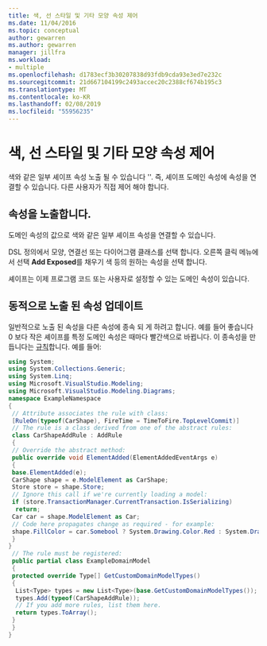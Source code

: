```yaml
---
title: 색, 선 스타일 및 기타 모양 속성 제어
ms.date: 11/04/2016
ms.topic: conceptual
author: gewarren
ms.author: gewarren
manager: jillfra
ms.workload:
- multiple
ms.openlocfilehash: d1783ecf3b30207838d93fdb9cda93e3ed7e232c
ms.sourcegitcommit: 21d667104199c2493accec20c2388cf674b195c3
ms.translationtype: MT
ms.contentlocale: ko-KR
ms.lasthandoff: 02/08/2019
ms.locfileid: "55956235"
---
```

# <a name="controlling-color-line-style-and-other-shape-properties"></a>색, 선 스타일 및 기타 모양 속성 제어

색와 같은 일부 셰이프 속성 노출 될 수 있습니다 ''. 즉, 셰이프 도메인 속성에 속성을 연결할 수 있습니다. 다른 사용자가 직접 제어 해야 합니다.

## <a name="exposing-a-property"></a>속성을 노출합니다.
 도메인 속성의 값으로 색와 같은 일부 셰이프 속성을 연결할 수 있습니다.

 DSL 정의에서 모양, 연결선 또는 다이어그램 클래스를 선택 합니다. 오른쪽 클릭 메뉴에서 선택 **Add Exposed**를 채우기 색 등의 원하는 속성을 선택 합니다.

 셰이프는 이제 프로그램 코드 또는 사용자로 설정할 수 있는 도메인 속성이 있습니다.

## <a name="dynamically-updating-an-exposed-property"></a>동적으로 노출 된 속성 업데이트
 일반적으로 노출 된 속성을 다른 속성에 종속 되 게 하려고 합니다. 예를 들어 좋습니다 0 보다 작은 셰이프를 특정 도메인 속성은 때마다 빨간색으로 바뀝니다. 이 종속성을 만듭니다는 [규칙](../modeling/rules-propagate-changes-within-the-model.md)합니다. 예를 들어:

```csharp
using System;
using System.Collections.Generic;
using System.Linq;
using Microsoft.VisualStudio.Modeling;
using Microsoft.VisualStudio.Modeling.Diagrams;
namespace ExampleNamespace
{
 // Attribute associates the rule with class:
 [RuleOn(typeof(CarShape), FireTime = TimeToFire.TopLevelCommit)]
 // The rule is a class derived from one of the abstract rules:
 class CarShapeAddRule : AddRule
 {
 // Override the abstract method:
 public override void ElementAdded(ElementAddedEventArgs e)
 {
 base.ElementAdded(e);
 CarShape shape = e.ModelElement as CarShape;
 Store store = shape.Store;
 // Ignore this call if we're currently loading a model:
 if (store.TransactionManager.CurrentTransaction.IsSerializing)
  return;
 Car car = shape.ModelElement as Car;
 // Code here propagates change as required - for example:
 shape.FillColor = car.Somebool ? System.Drawing.Color.Red : System.Drawing.Color.Green;
 }
}
 // The rule must be registered:
 public partial class ExampleDomainModel
 {
 protected override Type[] GetCustomDomainModelTypes()
 {
  List<Type> types = new List<Type>(base.GetCustomDomainModelTypes());
  types.Add(typeof(CarShapeAddRule));
  // If you add more rules, list them here.
  return types.ToArray();
 }
 }
}
```
